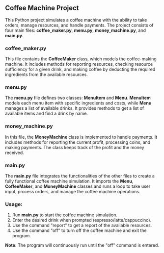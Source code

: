 ## **Coffee Machine Project**

This Python project simulates a coffee machine with the ability to take orders, manage resources, and handle payments. The project consists of four main files: **coffee\_maker.py**, **menu.py**, **money\_machine.py**, and **main.py**.

### **coffee\_maker.py**

This file contains the **CoffeeMaker** class, which models the coffee-making machine. It includes methods for reporting resources, checking resource sufficiency for a given drink, and making coffee by deducting the required ingredients from the available resources.

### **menu.py**

The **menu.py** file defines two classes: **MenuItem** and **Menu**. **MenuItem** models each menu item with specific ingredients and costs, while **Menu** manages a list of available drinks. It provides methods to get a list of available items and find a drink by name.

### **money\_machine.py**

In this file, the **MoneyMachine** class is implemented to handle payments. It includes methods for reporting the current profit, processing coins, and making payments. The class keeps track of the profit and the money received.

### **main.py**

The **main.py** file integrates the functionalities of the other files to create a fully functional coffee machine simulation. It imports the **Menu**, **CoffeeMaker**, and **MoneyMachine** classes and runs a loop to take user input, process orders, and manage the coffee machine operations.

### **Usage:**

1.  Run **main.py** to start the coffee machine simulation.
2.  Enter the desired drink when prompted (espresso/latte/cappuccino).
3.  Use the command "report" to get a report of the available resources.
4.  Use the command "off" to turn off the coffee machine and exit the program.

**Note:** The program will continuously run until the "off" command is entered.